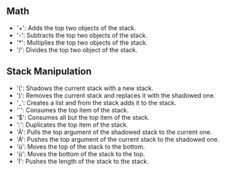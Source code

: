 ## Math
- '+': Adds the top two objects of the stack.
- '-': Subtracts the top two objects of the stack.
- '*': Multiplies the top two objects of the stack.
- '/': Divides the top two object of the stack.

## Stack Manipulation
- '(': Shadows the current stack with a new stack.
- ')': Removes the current stack and replaces it with the shadowed one.
- '_': Creates a list and from the stack adds it to the stack.
- '`': Consumes the top item of the stack.
- '$': Consumes all but the top item of the stack.
- ':': Duplicates the top item of the stack.
- 'À': Pulls the top argument of the shadowed stack to the current one.
- 'Á': Pushes the top argument of the current stack to the shadowed one.
- 'ù': Moves the top of the stack to the bottom.
- 'ú': Moves the bottom of the stack to the top.
- 'Ï': Pushes the length of the stack to the stack.
